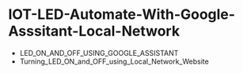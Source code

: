 # IOT-LED-Automate-With-Google-Asssitant-Local-Network
- LED_ON_AND_OFF_USING_GOOGLE_ASSISTANT
- Turning_LED_ON_and_OFF_using_Local_Network_Website
